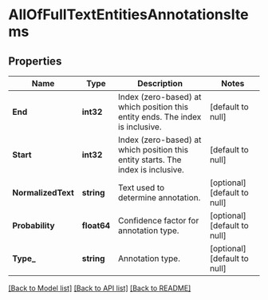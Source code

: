 # AllOfFullTextEntitiesAnnotationsItems

## Properties
Name | Type | Description | Notes
------------ | ------------- | ------------- | -------------
**End** | **int32** | Index (zero-based) at which position this entity ends.  The index is inclusive. | [default to null]
**Start** | **int32** | Index (zero-based) at which position this entity starts.  The index is inclusive. | [default to null]
**NormalizedText** | **string** | Text used to determine annotation. | [optional] [default to null]
**Probability** | **float64** | Confidence factor for annotation type. | [optional] [default to null]
**Type_** | **string** | Annotation type. | [optional] [default to null]

[[Back to Model list]](../README.md#documentation-for-models) [[Back to API list]](../README.md#documentation-for-api-endpoints) [[Back to README]](../README.md)

